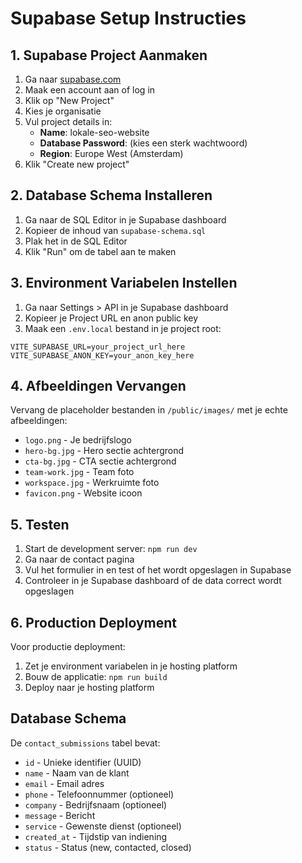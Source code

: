 # Supabase Setup Instructies

## 1. Supabase Project Aanmaken

1. Ga naar [supabase.com](https://supabase.com)
2. Maak een account aan of log in
3. Klik op "New Project"
4. Kies je organisatie
5. Vul project details in:
   - **Name**: lokale-seo-website
   - **Database Password**: (kies een sterk wachtwoord)
   - **Region**: Europe West (Amsterdam)
6. Klik "Create new project"

## 2. Database Schema Installeren

1. Ga naar de SQL Editor in je Supabase dashboard
2. Kopieer de inhoud van `supabase-schema.sql`
3. Plak het in de SQL Editor
4. Klik "Run" om de tabel aan te maken

## 3. Environment Variabelen Instellen

1. Ga naar Settings > API in je Supabase dashboard
2. Kopieer je Project URL en anon public key
3. Maak een `.env.local` bestand in je project root:
```env
VITE_SUPABASE_URL=your_project_url_here
VITE_SUPABASE_ANON_KEY=your_anon_key_here
```

## 4. Afbeeldingen Vervangen

Vervang de placeholder bestanden in `/public/images/` met je echte afbeeldingen:
- `logo.png` - Je bedrijfslogo
- `hero-bg.jpg` - Hero sectie achtergrond
- `cta-bg.jpg` - CTA sectie achtergrond  
- `team-work.jpg` - Team foto
- `workspace.jpg` - Werkruimte foto
- `favicon.png` - Website icoon

## 5. Testen

1. Start de development server: `npm run dev`
2. Ga naar de contact pagina
3. Vul het formulier in en test of het wordt opgeslagen in Supabase
4. Controleer in je Supabase dashboard of de data correct wordt opgeslagen

## 6. Production Deployment

Voor productie deployment:
1. Zet je environment variabelen in je hosting platform
2. Bouw de applicatie: `npm run build`
3. Deploy naar je hosting platform

## Database Schema

De `contact_submissions` tabel bevat:
- `id` - Unieke identifier (UUID)
- `name` - Naam van de klant
- `email` - Email adres
- `phone` - Telefoonnummer (optioneel)
- `company` - Bedrijfsnaam (optioneel)
- `message` - Bericht
- `service` - Gewenste dienst (optioneel)
- `created_at` - Tijdstip van indiening
- `status` - Status (new, contacted, closed)
